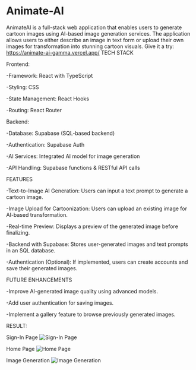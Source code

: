 # Animate-AI
AnimateAI is a full-stack web application that enables users to generate cartoon images using AI-based image generation services. The application allows users to either describe an image in text form or upload their own images for transformation into stunning cartoon visuals.
Give it a try: https://animate-ai-gamma.vercel.app/
TECH STACK

Frontend:

-Framework: React with TypeScript   

-Styling: CSS

-State Management: React Hooks

-Routing: React Router

Backend:

-Database: Supabase (SQL-based backend)

-Authentication: Supabase Auth

-AI Services: Integrated AI model for image generation

-API Handling: Supabase functions & RESTful API calls

FEATURES

-Text-to-Image AI Generation: Users can input a text prompt to generate a cartoon image.

-Image Upload for Cartoonization: Users can upload an existing image for AI-based transformation.

-Real-time Preview: Displays a preview of the generated image before finalizing.

-Backend with Supabase: Stores user-generated images and text prompts in an SQL database.

-Authentication (Optional): If implemented, users can create accounts and save their generated images.

FUTURE ENHANCEMENTS 

-Improve AI-generated image quality using advanced models.

-Add user authentication for saving images.

-Implement a gallery feature to browse previously generated images.

RESULT:

Sign-In Page
![Sign-In Page](https://github.com/user-attachments/assets/76fe125e-d257-49f1-8572-33acf1a5dc94)

Home Page
![Home Page](https://github.com/user-attachments/assets/3b6d6134-b6ae-412d-b4c8-7c391ded4bfe)

Image Generation
![Image Generation](https://github.com/user-attachments/assets/e5c8b630-c2f7-42c3-90e5-9ce63d1aa091)


